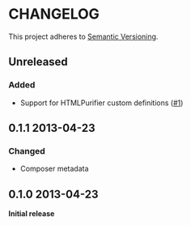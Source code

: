 # CHANGELOG

This project adheres to [Semantic Versioning](http://semver.org/).

## Unreleased

### Added 
- Support for HTMLPurifier custom definitions ([#1](https://github.com/juriansluiman/Soflomo-Purifier/pull/1))
 
## 0.1.1 2013-04-23
 
### Changed
- Composer metadata

## 0.1.0 2013-04-23

**Initial release**
